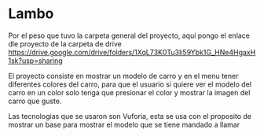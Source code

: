 # Lambo


Por el peso que tuvo la carpeta general del proyecto, aquí pongo el enlace dle proyecto de la carpeta de drive
https://drive.google.com/drive/folders/1XqL73K0Tu3Ii59Ybk1G_HNe4HgaxH1sk?usp=sharing

El proyecto consiste en mostrar un modelo de carro y en el menu tener diferentes colores del carro, para que el usuario si quiere ver el modelo del carro en un color solo tenga que presionar el color y mostrar la imagen del carro que guste.

Las tecnologias que se usaron son Vuforia, esta se usa con el proposito de mostrar un base para mostrar el modelo que se tiene mandado a llamar
